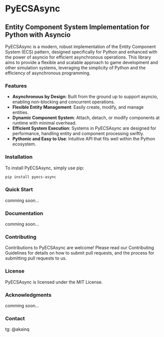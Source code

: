 # PyECSAsync

## Entity Component System Implementation for Python with Asyncio

PyECSAsync is a modern, robust implementation of the Entity Component System (ECS) pattern, designed specifically for Python and enhanced with the power of asyncio for efficient asynchronous operations. This library aims to provide a flexible and scalable approach to game development and other simulation systems, leveraging the simplicity of Python and the efficiency of asynchronous programming.

### Features

- **Asynchronous by Design**: Built from the ground up to support asyncio, enabling non-blocking and concurrent operations.
- **Flexible Entity Management**: Easily create, modify, and manage entities.
- **Dynamic Component System**: Attach, detach, or modify components at runtime with minimal overhead.
- **Efficient System Execution**: Systems in PyECSAsync are designed for performance, handling entity and component processing swiftly.
- **Pythonic and Easy to Use**: Intuitive API that fits well within the Python ecosystem.

### Installation

To install PyECSAsync, simply use pip:

```bash
pip install pyecs-async
```

### Quick Start
comming soon...

### Documentation
comming soon...

### Contributing
Contributions to PyECSAsync are welcome! Please read our Contributing Guidelines for details on how to submit pull requests, and the process for submitting pull requests to us.

### License
PyECSAsync is licensed under the MIT License.

### Acknowledgments
comming soon...

### Contact
tg: @akainq


